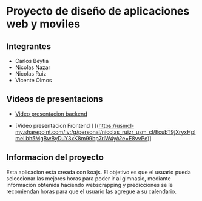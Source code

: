 # Proyecto de diseño de aplicaciones web y moviles

## Integrantes
 - Carlos Beytia
 - Nicolas Nazar
 - Nicolas Ruiz
 - Vicente Olmos
 
## Videos de presentacions
 - [Video presentacion backend ](https://usmcl-my.sharepoint.com/personal/nicolas_ruizr_usm_cl/_layouts/15/stream.aspx?id=%2Fpersonal%2Fnicolas_ruizr_usm_cl%2FDocuments%2FTEL335-%20Diseño%20de%20aplicaciones%20web%20y%20móviles%2FProyecto%2FAvance%20proyecto%2FAvance%20Proyecto-TEL335_Beytia-Nazar-Olmos-Ruiz%2Emov&ct=1683492623070&or=OWA-NT&cid=621030b2-5adc-3e32-76d5-9093d30a25cf&ga=1)

- [Video presentacion Frontend ] [(https://usmcl-my.sharepoint.com/:v:/g/personal/nicolas_ruizr_usm_cl/EcubT9jXryxHpImeIlbh5MgBwByDuY3xK8m99bp7rlW4yA?e=E8vvPe)]
 
## Informacion del proyecto
Esta aplicacion esta creada con koajs. El objetivo es que el usuario pueda seleccionar las mejores horas para poder ir al gimnasio, mediante informacion obtenida haciendo webscrapping y predicciones se le recomiendan horas para que el usuario las agregue a su calendario.
